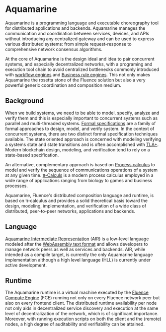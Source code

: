 # Aquamarine

Aquamarine is a programming language and executable choreography tool for distributed applications and backends. Aquamarine manages the communication and coordination between services, devices, and APIs without introducing any centralized gateway and can be used to express various distributed systems: from simple request-response to comprehensive network consensus algorithms.

At the core of Aquamarine is the design ideal and idea to pair concurrent systems, and especially decentralized networks, with a programing and execution tool chain to avoid centralized bottlenecks commonly introduced with [workflow engines](https://en.wikipedia.org/wiki/Workflow_engine) and [Business rule engines](https://en.wikipedia.org/wiki/Business_rules_engine). This not only makes Aquamarine the rosetta stone of the Fluence solution but also a very powerful generic coordination and composition medium.

## Background

When we build systems, we need to be able to model, specify, analyze and verify them and this is especially important to concurrent systems such as parallel and multi-threaded systems. [Formal specifications](https://en.wikipedia.org/wiki/Formal_specification) are a family of formal approaches to design, model, and verify system. In the context of concurrent systems, there are two distinct formal specification techniques available. The state oriented approach is concerned with modeling verifying a systems state and state transitions and is often accomplished with [TLA+](https://en.wikipedia.org/wiki/TLA%2B). Modern blockchain design, modeling, and verification tend to rely on a state-based specification.

An alternative, complementary approach is based on [Process calculus](https://en.wikipedia.org/wiki/Process_calculus) to model and verify the sequence of communications operations of a system at any given time. [π-Calculs](https://en.wikipedia.org/wiki/%CE%A0-calculus) is a modern process calculus employed in a wide range of applications ranging from biology to games and business processes.

Aquamarine, Fluence's distributed composition language and runtime, is based on π-calculus and provides a solid theoretical basis toward the design, modeling, implementation, and verification of a wide class of distributed, peer-to-peer networks, applications and backends.

## Language

[Aquamarine Intermediate Representation](https://github.com/boneyard93501/docs/tree/a512080f81137fb575a5b96d3f3e83fa3044fd1c/src/knowledge-base/knowledge_aquamarine__air.md) \(AIR\) is a low-level language modeled after the [WebAssembly text format](https://developer.mozilla.org/en-US/docs/WebAssembly/Understanding_the_text_format) and allows developers to manage network peers as well as services and backends. AIR, while intended as a compile target, is currently the only Aquamarine language implementation although a high level language \(HLL\) is currently under active development.

## Runtime

The Aquamarine runtime is a virtual machine executed by the [Fluence Compute Engine](https://github.com/boneyard93501/docs/tree/a512080f81137fb575a5b96d3f3e83fa3044fd1c/src/knowledge-base/knowledge_fce.md) \(FCE\) running not only on every Fluence network peer but also on every frontend client. The distributed runtime availability per node not only aids in decentralized service discovery and execution at the same level of decentralization of the network, which is of significant importance. Moreover, with running execution scripts on both the client and the \(remote\) nodes, a high degree of auditability and verifiability can be attained.


